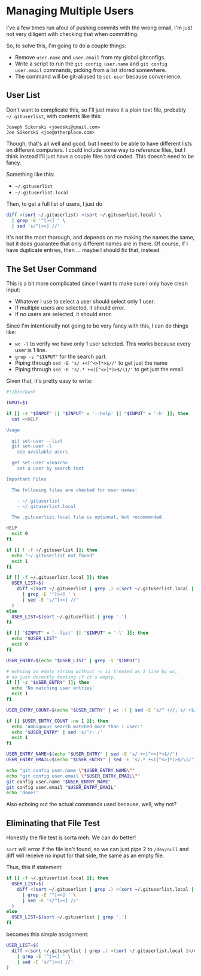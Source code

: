 Managing Multiple Users
=======================

I've a few times run afoul of pushing commits with the wrong email, I'm just not very diligent with checking that when committing.

So, to solve this, I'm going to do a couple things:
- Remove `user.name` and `user.email` from my global gitconfigs.
- Write a script to run the `git config user.name` and `git config user.email` commands, picking from a list stored somewhere.
- The command will be git-aliased to `set-user` because convenience.



## User List

Don't want to complicate this, so I'll just make it a plain text file, probably `~/.gituserlist`, with contents like this:

```
Joseph Sikorski <joedski@gmail.com>
Joe Sikorski <joe@otherplace.com>
```

Though, that's all well and good, but I need to be able to have different lists on different computers.  I could include some way to reference files, but I think instead I'll just have a couple files hard coded.  This doesn't need to be fancy.

Something like this:
- `~/.gituserlist`
- `~/.gituserlist.local`

Then, to get a full list of users, I just do

```sh
diff <(sort ~/.gituserlist) <(sort ~/.gituserlist.local) \
  | grep -E '^[><] ' \
  | sed 's/^[><] //'
```

It's not the most thorough, and depends on me making the names the same, but it does guarantee that only different names are in there.  Of course, if I have duplicate entries, then ... maybe I should fix that, instead.



## The Set User Command

This is a bit more complicated since I want to make sure I only have clean input:
- Whatever I use to select a user should select only 1 user.
- If multiple users are selected, it should error.
- If no users are selected, it should error.

Since I'm intentionally not going to be very fancy with this, I can do things like:
- `wc -l` to verify we have only 1 user selected.  This works because every user is 1 line.
- `grep -s "$INPUT"` for the search part.
- Piping through `sed -E 's/ +<[^<>]*>$//'` to get just the name
- Piping through `sed -E 's/.* +<([^<>]*)>$/\1/'` to get just the email

Given that, it's pretty easy to write:

```sh
#!/bin/bash

INPUT=$1

if [[ -z "$INPUT" || "$INPUT" = '--help' || "$INPUT" = '-h' ]]; then
  cat <<HELP

Usage

  git set-user --list
  git set-user -l
    see available users

  get set-user <search>
    set a user by search text

Important Files

  The following files are checked for user names:

    - ~/.gituserlist
    - ~/.gituserlist.local

  The .gituserlist.local file is optional, but recommended.

HELP
  exit 0
fi

if [[ ! -f ~/.gituserlist ]]; then
  echo "~/.gituserlist not found"
  exit 1
fi

if [[ -f ~/.gituserlist.local ]]; then
  USER_LIST=$(
    diff <(sort ~/.gituserlist | grep .) <(sort ~/.gituserlist.local | grep .) \
      | grep -E '^[><] ' \
      | sed -E 's/^[><] //'
  )
else
  USER_LIST=$(sort ~/.gituserlist | grep '.')
fi

if [[ "$INPUT" = '--list' || "$INPUT" = '-l' ]]; then
  echo "$USER_LIST"
  exit 0
fi

USER_ENTRY=$(echo "$USER_LIST" | grep -s "$INPUT")

# echoing an empty string without -n is treated as 1 line by wc,
# so just directly testing if it's empty.
if [[ -z "$USER_ENTRY" ]]; then
  echo 'No matching user entries'
  exit 1
fi

USER_ENTRY_COUNT=$(echo "$USER_ENTRY" | wc -l | sed -E 's/^ +//; s/ +$//')

if [[ $USER_ENTRY_COUNT -ne 1 ]]; then
  echo 'Ambiguous search matched more than 1 user:'
  echo "$USER_ENTRY" | sed 's/^/- /'
  exit 1
fi

USER_ENTRY_NAME=$(echo "$USER_ENTRY" | sed -E 's/ +<[^<>]*>$//')
USER_ENTRY_EMAIL=$(echo "$USER_ENTRY" | sed -E 's/.* +<([^<>]*)>$/\1/')

echo "git config user.name \"$USER_ENTRY_NAME\""
echo "git config user.email \"$USER_ENTRY_EMAIL\""
git config user.name "$USER_ENTRY_NAME"
git config user.email "$USER_ENTRY_EMAIL"
echo 'done!'
```

Also echoing out the actual commands used because, well, why not?



## Eliminating that File Test

Honestly the file test is sorta meh.  We can do better!

`sort` will error if the file isn't found, so we can just pipe 2 to `/dev/null` and diff will receive no input for that side, the same as an empty file.

Thus, this if statement:

```sh
if [[ -f ~/.gituserlist.local ]]; then
  USER_LIST=$(
    diff <(sort ~/.gituserlist | grep .) <(sort ~/.gituserlist.local | grep .) \
      | grep -E '^[><] ' \
      | sed -E 's/^[><] //'
  )
else
  USER_LIST=$(sort ~/.gituserlist | grep '.')
fi
```

becomes this simple assignment:

```sh
USER_LIST=$(
  diff <(sort ~/.gituserlist | grep .) <(sort ~/.gituserlist.local 2>/dev/null | grep .) \
    | grep -E '^[><] ' \
    | sed -E 's/^[><] //'
)
```
